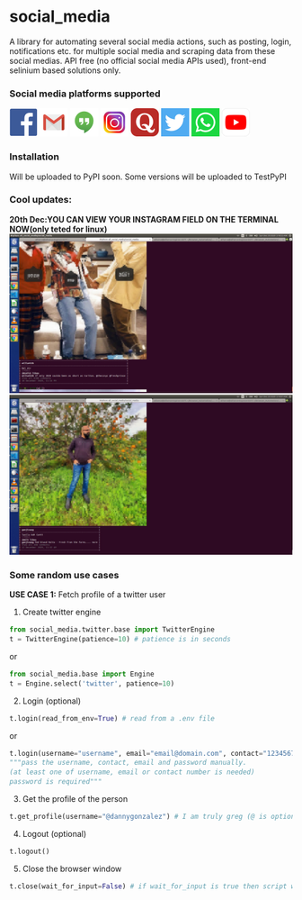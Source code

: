 # social_media
A library for automating several social media actions, such as posting, login, notifications etc. for multiple  social media and scraping data from these social medias. API free (no official social media APIs used), front-end selinium based solutions only.
### Social media platforms supported
<img style="display: inline;" src="https://github.com/atharva-naik/social_media/blob/main/images/facebook.png?raw=true" width="50">
<img style="display: inline;" src="https://github.com/atharva-naik/social_media/blob/main/images/gmail.png?raw=true" width="50">
<img style="display: inline;" src="https://github.com/atharva-naik/social_media/blob/main/images/hangouts.png?raw=true" width="50">
<img style="display: inline;" src="https://github.com/atharva-naik/social_media/blob/main/images/instagram.jpg?raw=true" width="50">
<img style="display: inline;" src="https://github.com/atharva-naik/social_media/blob/main/images/quora.png?raw=true" width="50">
<img style="display: inline;" src="https://github.com/atharva-naik/social_media/blob/main/images/twitter.png?raw=true" width="50">
<img style="display: inline;" src="https://github.com/atharva-naik/social_media/blob/main/images/whatsapp.png?raw=true" width="50">
<img style="display: inline;" src="https://github.com/atharva-naik/social_media/blob/main/images/youtube.png?raw=true" width="50">

### Installation

Will be uploaded to PyPI soon. Some versions will be uploaded to TestPyPI

### Cool updates:
**20th Dec:YOU CAN VIEW YOUR INSTAGRAM FIELD ON THE TERMINAL NOW(only teted for linux)**
<img style="display: inline;" src="https://github.com/atharva-naik/social_media/blob/main/images/instagram_feed1.png?raw=true">
<img style="display: inline;" src="https://github.com/atharva-naik/social_media/blob/main/images/instagram_feed2.png?raw=true">

### Some random use cases
**USE CASE 1:**
Fetch profile of a twitter user

1. Create twitter engine
```python
from social_media.twitter.base import TwitterEngine
t = TwitterEngine(patience=10) # patience is in seconds
```
or 
```python
from social_media.base import Engine
t = Engine.select('twitter', patience=10)
```
2. Login (optional)
```python 
t.login(read_from_env=True) # read from a .env file
```
or
```python
t.login(username="username", email="email@domain.com", contact="123456789", password="password")
"""pass the username, contact, email and password manually. 
(at least one of username, email or contact number is needed)
password is required"""
```
3. Get the profile of the person
```python
t.get_profile(username="@dannygonzalez") # I am truly greg (@ is optional, not really needed, also username should be exact)
```
4. Logout (optional)
```python
t.logout() 
```
5. Close the browser window 
```python
t.close(wait_for_input=False) # if wait_for_input is true then script will wait for the user to enter q to terminate
```
